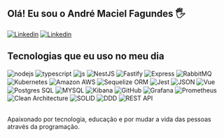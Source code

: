## Olá! Eu sou o André Maciel Fagundes 🖐️

[![Linkedin](https://img.shields.io/badge/LinkedIn-0077B5?style=for-the-badge&logo=linkedin&logoColor=white)](https://www.linkedin.com/in/andremfagundes/)
[![Linkedin](https://img.shields.io/badge/Instagram-E4405F?style=for-the-badge&logo=instagram&logoColor=white)](https://www.instagram.com/andremacielfagundes)

## Tecnologias que eu uso no meu dia

<div style="display: inline_block">
  <img align="center" alt="nodejs" src="https://img.shields.io/badge/Node.js-43853D?style=for-the-badge&logo=node.js&logoColor=white" />
  <img align="center" alt="typescript" src="https://img.shields.io/badge/TypeScript-007ACC?style=for-the-badge&logo=typescript&logoColor=white" />
  <img align="center" alt="js" src="https://img.shields.io/badge/JavaScript-F7DF1E?style=for-the-badge&logo=javascript&logoColor=black" />
  <img align="center" alt="NestJS" src="https://img.shields.io/badge/NestJS-E0234E?style=for-the-badge&logo=nestjs&logoColor=white" />
  <img align="center" alt="Fastify" src="https://img.shields.io/badge/Fastify-000000?style=for-the-badge&logo=fastify&logoColor=white" />
  <img align="center" alt="Express" src="https://img.shields.io/badge/Express.js-404D59?style=for-the-badge" />
  <img align="center" alt="RabbitMQ" src="https://img.shields.io/badge/RabbitMQ-FF6600?style=for-the-badge&logo=rabbitmq&logoColor=white" />
  <img align="center" alt="Kubernetes" src="https://img.shields.io/badge/Kubernetes-326CE5?style=for-the-badge&logo=kubernetes&logoColor=white" />
  <img align="center" alt="Amazon AWS" src="https://img.shields.io/badge/Amazon_AWS-232F3E?style=for-the-badge&logo=amazon-aws&logoColor=white" />
  <img align="center" alt="Sequelize ORM" src="https://img.shields.io/badge/sequelize-323330?style=for-the-badge&logo=sequelize&logoColor=blue" />
  <img align="center" alt="Jest" src="https://img.shields.io/badge/Jest-323330?style=for-the-badge&logo=Jest&logoColor=white" />
  <img align="center" alt="JSON" src="https://img.shields.io/badge/json%20web%20tokens-323330?style=for-the-badge&logo=json-web-tokens&logoColor=pink" />
  <img align="center" alt="Vue" src="https://img.shields.io/badge/Vue.js-35495E?style=for-the-badge&logo=vue.js&logoColor=4FC08D" />
  <img align="center" alt="Postgres SQL" src="https://img.shields.io/badge/PostgreSQL-316192?style=for-the-badge&logo=postgresql&logoColor=white" />
  <img align="center" alt="MYSQL" src="https://img.shields.io/badge/MySQL-00000F?style=for-the-badge&logo=mysql&logoColor=white" />
  <img align="center" alt="Kibana" src="https://img.shields.io/badge/Kibana-005571?style=for-the-badge&logo=Kibana&logoColor=white" />
  <img align="center" alt="GitHub" src="https://img.shields.io/badge/GitHub-181717?style=for-the-badge&logo=github&logoColor=white" />
  <img align="center" alt="Grafana" src="https://img.shields.io/badge/Grafana-F46800?style=for-the-badge&logo=grafana&logoColor=white" />
  <img align="center" alt="Prometheus" src="https://img.shields.io/badge/Prometheus-E6522C?style=for-the-badge&logo=prometheus&logoColor=white" />
  <img align="center" alt="Clean Architecture" src="https://img.shields.io/badge/Clean%20Architecture-1E1E1E?style=for-the-badge&logoColor=white" />
  <img align="center" alt="SOLID" src="https://img.shields.io/badge/SOLID-007ACC?style=for-the-badge&logoColor=white" />
  <img align="center" alt="DDD" src="https://img.shields.io/badge/DDD-6A1B9A?style=for-the-badge&logoColor=white" />
  <img align="center" alt="REST API" src="https://img.shields.io/badge/REST%20API-005571?style=for-the-badge&logo=rest&logoColor=white" />
</div><br/>

Apaixonado por tecnologia, educação e por mudar a vida das pessoas através da programação.
